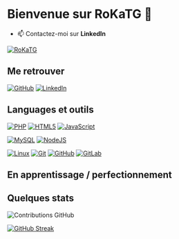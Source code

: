# Bienvenue sur RoKaTG 👋

- 📫 Contactez-moi sur **LinkedIn**

[![RoKaTG](https://github-profile-trophy.vercel.app/?username=RoKaTG&theme=onedark&rank=SECRET,SSS,SS,S,AAA,AA,A&no-bg=true&no-frame=true&margin-w=16)](https://github.com/ryo-ma/github-profile-trophy)

## Me retrouver

[![GitHub](https://img.shields.io/badge/-GitHub-000?&logo=GitHub&logoColor=FFF)](https://github.com/RoKaTG/)
[![LinkedIn](https://img.shields.io/badge/-LinkedIn-000?&logo=LinkedIn&logoColor=0A66C2)](https://www.linkedin.com/in/yassine-msilini-44a84b199/)

## Languages et outils

[![PHP](https://img.shields.io/badge/-PHP-000?&logo=PHP&logoColor=777BB4)](https://www.php.net)
[![HTML5](https://img.shields.io/badge/-HTML5-000?&logo=HTML5&logoColor=E34F26)](https://www.w3.org/html/)
[![JavaScript](https://img.shields.io/badge/-JavaScript-000?&logo=JavaScript&logoColor=F7DF1E)](https://developer.mozilla.org/en-US/docs/Web/JavaScript)

[![MySQL](https://img.shields.io/badge/-MySQL-000?&logo=MySQL&logoColor=4479A1)](https://www.mysql.com/)
[![NodeJS](https://img.shields.io/badge/-NodeJS-000?&logo=NodeJS&logoColor=4479A1)](https://nodejs.org/en)

[![Linux](https://img.shields.io/badge/-Linux-000?&logo=Linux&logoColor=FCC624)](https://www.linux.org/)
[![Git](https://img.shields.io/badge/-Git-000?&logo=Git&logoColor=F05032)](https://git-scm.com/)
[![GitHub](https://img.shields.io/badge/-GitHub-000?&logo=GitHub&logoColor=FFF)](https://www.github.com/)
[![GitLab](https://img.shields.io/badge/-GitLab-000?&logo=GitLab&logoColor=FC6D26)](https://www.gitlab.com/)


## En apprentissage / perfectionnement



## Quelques stats

![Contributions GitHub](https://github-readme-stats.vercel.app/api?username=RoKatG&custom_title=Contributions%20GitHub&show_icons=true&locale=fr&count_private=true&hide=stars,issues&bg_color=0d1117&hide_border=true&icon_color=52BFEA&text_color=FFF&title_color=52BFEA)

 [![GitHub Streak](https://github-readme-streak-stats.herokuapp.com?user=RoKaTG&hide_border=true&locale=fr&background=0d1117&ring=52BFEA&stroke=52BFEA&fire=52BFEA&sideNums=FFFFFF&currStreakLabel=FFFFFF&sideLabels=FFFFFF&dates=FFFFFF&currStreakNum=FFFFFF)](https://git.io/streak-stats) 
